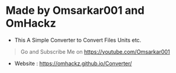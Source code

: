 # Made by Omsarkar001 and OmHackz
- This A Simple Converter to Convert Files Units etc.
> Go and Subscribe Me on https://youtube.com/Omsarkar001
>
+ Website : https://omhackz.github.io/Converter/
